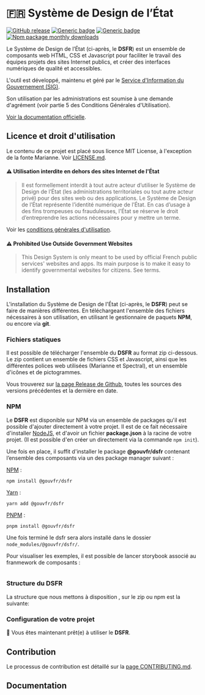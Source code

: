 # 🇫🇷 Système de Design de l’État

[![GitHub release](https://img.shields.io/github/v/release/gouvernementFR/dsfr.svg)](https://GitHub.com/gouvernementFR/dsfr/releases/) [![Generic badge](https://img.shields.io/badge/npm-yellow.svg)](https://www.npmjs.com/package/@gouvfr/dsfr) [![Generic badge](https://img.shields.io/badge/license-grey.svg)](https://github.com/GouvernementFR/dsfr/blob/main/LICENSE.md) [![Npm package monthly downloads](https://badgen.net/npm/dm/@gouvfr/dsfr)](https://npmjs.com/package/@gouvfr/dsfr)

Le Système de Design de l’État (ci-après, le **DSFR**) est un ensemble de composants web HTML, CSS et Javascript pour faciliter le travail des équipes projets des sites Internet publics, et créer des interfaces numériques de qualité et accessibles.

L'outil est développé, maintenu et géré par le [Service d'Information du Gouvernement (SIG)](https://www.gouvernement.fr/service-d-information-du-gouvernement-sig).

Son utilisation par les administrations est soumise à une demande d'agrément (voir partie 5 des Conditions Générales d'Utilisation).

[Voir la documentation officielle](https://www.systeme-de-design.gouv.fr).

## Licence et droit d'utilisation

Le contenu de ce projet est placé sous licence MIT License, à l'exception de la fonte Marianne. Voir [LICENSE.md](https://github.com/GouvernementFR/dsfr/blob/main/LICENSE.md).

#### ⚠️ Utilisation interdite en dehors des sites Internet de l'État

>Il est formellement interdit à tout autre acteur d’utiliser le Système de Design de l’État (les administrations territoriales ou tout autre acteur privé) pour des sites web ou des applications. Le Système de Design de l’État représente l’identité numérique de l’État. En cas d’usage à des fins trompeuses ou frauduleuses, l'État se réserve le droit d’entreprendre les actions nécessaires pour y mettre un terme.

Voir les [conditions générales d'utilisation](doc/legal/cgu.md).

#### ⚠️ Prohibited Use Outside Government Websites

>This Design System is only meant to be used by official French public services' websites and apps. Its main purpose is to make it easy to identify governmental websites for citizens. See terms.

## Installation

L'installation du Système de Design de l'État (ci-après, le **DSFR**) peut se faire de manières différentes. En téléchargeant l'ensemble des fichiers nécessaires à son utilisation, en utilisant le gestionnaire de paquets **NPM**, ou encore via **git**.

### Fichiers statiques

Il est possible de télécharger l'ensemble du **DSFR** au format zip ci-dessous. Le zip contient un ensemble de fichiers CSS et Javascript, ainsi que les différentes polices web utilisées (Marianne et Spectral), et un ensemble d'icônes et de pictogrammes.

Vous trouverez sur [la page Release de Github](https://github.com/GouvernementFR/dsfr/releases), toutes les sources des versions précédentes et la dernière en date.

### NPM

Le **DSFR** est disponible sur NPM via un ensemble de packages qu'il est possible d'ajouter directement à votre projet. Il est de ce fait nécessaire d'installer [NodeJS](https://nodejs.org), et d'avoir un fichier **package.json** à la racine de votre projet. (Il est possible d'en créer un directement via la commande `npm init`).

Une fois en place, il suffit d'installer le package **@gouvfr/dsfr** contenant l’ensemble des composants via un des package manager suivant :

[NPM](https://www.npmjs.com/) :
```
npm install @gouvfr/dsfr
```
[Yarn](https://yarnpkg.com/) :
```
yarn add @gouvfr/dsfr
```
[PNPM](https://pnpm.io/) :
```
pnpm install @gouvfr/dsfr
```

Une fois terminé le dsfr sera alors installé dans le dossier ```node_modules/@gouvfr/dsfr/```.

Pour visualiser les exemples, il est possible de lancer storybook associé au franmework de composants :

```

```

### Structure du DSFR

La structure que nous mettons à disposition , sur le zip ou npm est la suivante:


### Configuration de votre projet




🙌 Vous êtes maintenant prêt(e) à utiliser le **DSFR**.

## Contribution

Le processus de contribution est détaillé sur la [page CONTRIBUTING.md](CONTRIBUTING.md).

## Documentation
